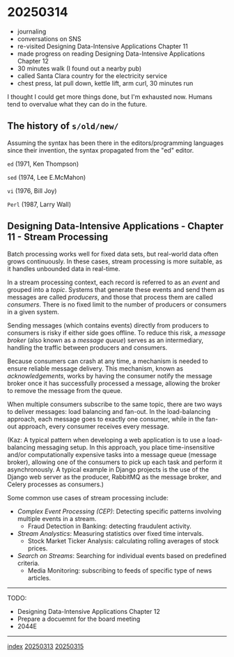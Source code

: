 <head><meta name="viewport" content="width=device-width, initial-scale=1.0, user-scalable=yes" /><meta charset="UTF-8"></head>

# 20250314

- journaling
- conversations on SNS
- re-visited Designing Data-Intensive Applications Chapter 11
- made progress on reading Designing Data-Intensive Applications Chapter 12
- 30 minutes walk (I found out a nearby pub)
- called Santa Clara country for the electricity service
- chest press, lat pull down, kettle lift, arm curl, 30 minutes run

I thought I could get more things done, but I'm exhausted now. Humans tend to overvalue what they can do in the future.

## The history of `s/old/new/`

Assuming the syntax has been there in the editors/programming languages since their invention, the syntax propagated from the "ed" editor.

`ed` (1971, Ken Thompson)

`sed` (1974, Lee E.McMahon)

`vi` (1976, Bill Joy)

`Perl` (1987, Larry Wall)

## Designing Data-Intensive Applications - Chapter 11 - Stream Processing

Batch processing works well for fixed data sets, but real-world data often grows continuously. In these cases, stream processing is more suitable, as it handles unbounded data in real-time.

In a stream processing context, each record is referred to as an *event* and grouped into a *topic*. Systems that generate these events and send them as messages are called *producers*, and those that process them are called *consumers*. There is no fixed limit to the number of producers or consumers in a given system.

Sending messages (which contains events) directly from producers to consumers is risky if either side goes offline. To reduce this risk, a *message broker* (also known as a *message queue*) serves as an intermediary, handling the traffic between producers and consumers.

Because consumers can crash at any time, a mechanism is needed to ensure reliable message delivery. This mechanism, known as *acknowledgements*, works by having the consumer notify the message broker once it has successfully processed a message, allowing the broker to remove the message from the queue.

When multiple consumers subscribe to the same topic, there are two ways to deliver messages: load balancing and fan-out. In the load-balancing approach, each message goes to exactly one consumer, while in the fan-out approach, every consumer receives every message.

(Kaz: A typical pattern when developing a web application is to use a load-balancing messaging setup. In this approach, you place time-insensitive and/or computationally expensive tasks into a message queue (message broker), allowing one of the consumers to pick up each task and perform it asynchronously. A typical example in Django projects is the use of the Django web server as the producer, RabbitMQ as the message broker, and Celery processes as consumers.)

Some common use cases of stream processing include:

- *Complex Event Processing (CEP)*: Detecting specific patterns involving multiple events in a stream.
	- Fraud Detection in Banking: detecting fraudulent activity.
- *Stream Analystics*: Measuring statistics over fixed time intervals.
	- Stock Market Ticker Analysis: calculating rolling averages of stock prices.
- *Search on Streams*: Searching for individual events based on predefined criteria.
	- Media Monitoring: subscribing to feeds of specific type of news articles.

---

TODO:

- Designing Data-Intensive Applications Chapter 12
- Prepare a docuemnt for the board meeting
- 2044E

---

[index](../../index.html)
[20250313](20250313.html)
[20250315](20250315.html)
